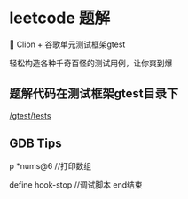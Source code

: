 # leetcode 题解

:blowfish: Clion + 谷歌单元测试框架gtest 

轻松构造各种千奇百怪的测试用例，让你爽到爆

## 题解代码在测试框架gtest目录下
[/gtest/tests](https://github.com/v4if/leetcode/tree/master/gtest/tests)

## GDB Tips
p *nums@6 //打印数组

define hook-stop //调试脚本 end结束
